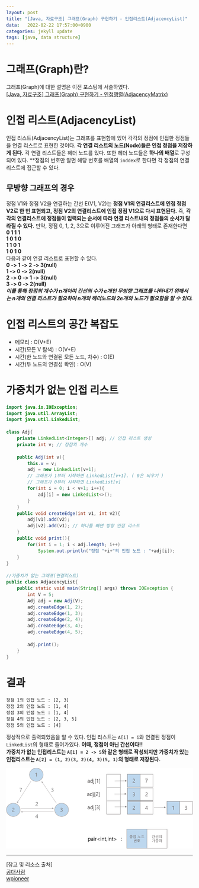 ```yaml
---
layout: post
title: "[Java, 자료구조] 그래프(Graph) 구현하기 - 인접리스트(AdjacencyList)"
data:   2022-02-22 17:57:00+0900
categories: jekyll update
tags: [java, data structure]
---
```

# 그래프(Graph)란?
그래프(Graph)에 대한 설명은 이전 포스팅에 서술하였다.  
[[Java, 자료구조] 그래프(Graph) 구현하기 - 인접행렬(AdjacencyMatrix)](https://daegom.com/main/datastructure-post12/)

# 인접 리스트(AdjacencyList)
인접 리스트(AdjacencyList)는 그래프를 표현함에 있어 각각의 정점에 인접한 정점들을 연결 리스트로 표현한 것이다. **각 연결 리스트의 노드(Node)들은 인접 정점을 저장하게 된다.** 각 연결 리스트들은 헤더 노드를 있다. 또한 헤더 노드들은 **하나의 배열**로 구성되어 있다. **정점의 번호만 알면 해당 번호를 배열의 `inddex`로 한다면 각 정점의 연결 리스트에 접근할 수 있다.

## 무방향 그래프의 경우
정점 V1와 정점 V2을 연결하는 간선 E(V1, V2)는 **정점 V1의 연결리스트에 인접 정점 V2로 한 번 표현되고, 정점 V2의 연결리스트에 인접 정점 V1으로 다시 표현된다.** 즉, **각각의 연결리스트에 정점들이 입력되는 순서에 따라 연결 리스트내의 정점들의 순서가 달라질 수 있다.**
만약, 정점 0, 1, 2, 3으로 이루어진 그래프가 아래의 형태로 존재한다면  
**0 1 1 1**  
**1 0 1 0**  
**1 1 0 1**  
**1 0 1 0**  
다음과 같이 연결 리스트로 표현할 수 있다.  
**0 -> 1 -> 2 -> 3(null)**  
**1 -> 0 -> 2(null)**  
**2 -> 0 -> 1 -> 3(null)**  
**3 -> 0 -> 2(null)**  
***이를 통해 정점의 개수가 n개이며 간선의 수가 e개인 무방향 그래프를 나타내기 위해서는 n개의 연결 리스트가 필요하며 n개의 헤더노드와 2e개의 노드가 필요함을 알 수 있다.***

# 인접 리스트의 공간 복잡도
- 메모리 : O(V+E)  
- 시간(모든 V 탐색) : O(V+E)  
- 시간(한 노드와 연결된 모든 노드, 차수) : O(E)  
- 시간(두 노드의 연결성 확인) : O(V)  

# 가중치가 없는 인접 리스트
```java
import java.io.IOException;
import java.util.ArrayList;
import java.util.LinkedList;

class Adj{
    private LinkedList<Integer>[] adj; // 인접 리스트 생성
    private int v; // 정점의 개수

    public Adj(int v){
        this.v = v;
        adj = new LinkedList[v+1];
        // 그래프가 1부터 시작하면 LinkedList[v+1]. ( 0은 비우기 )
        // 그래프가 0부터 시작하면 LinkedList[v]
        for(int i = 0; i < v+1; i++){
            adj[i] = new LinkedList<>();
        }
    }
    public void createEdge(int v1, int v2){
        adj[v1].add(v2);
        adj[v2].add(v1); // 하나를 빼면 방향 인접 리스트
    }
    public void print(){
        for(int i = 1; i < adj.length; i++)
            System.out.println("정점 "+i+"의 인접 노드 : "+adj[i]);
    }
}

//가중치가 없는 그래프(연결리스트)
public class AdjacencyList{
    public static void main(String[] args) throws IOException {
        int V = 5;
        Adj adj = new Adj(V);
        adj.createEdge(1, 2);
        adj.createEdge(1, 3);
        adj.createEdge(2, 4);
        adj.createEdge(3, 4);
        adj.createEdge(4, 5);

        adj.print();
    }
}
```

# 결과

```console
정점 1의 인접 노드 : [2, 3]
정점 2의 인접 노드 : [1, 4]
정점 3의 인접 노드 : [1, 4]
정점 4의 인접 노드 : [2, 3, 5]
정점 5의 인접 노드 : [4]
```
정상적으로 출력되었음을 알 수 있다.
인접 리스트는 `A[i] = i`와 연결된 정점이 `LinkedList`의 형태로 들어가있다. **이때, 정점이 아닌 간선이다!!**  
**가중치가 없는 인접리스트는 `A[1] = 2 -> 5`와 같은 형태로 작성되지만 가중치가 있는 인접리스트는 `A[2] = (1, 2)(3, 2)(4, 3)(5, 1)`의 형태로 저장된다.**

<p align="center"><img src="/assets/img/blog/정보/가중치 인접리스트.png"></p>
  



---  
[참고 및 리소스 출처]  
[공대사람](https://sarah950716.tistory.com/12)  
[wpioneer](https://wpioneer.tistory.com/128)  